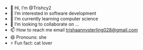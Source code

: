 - 👋 Hi, I’m @Trishcy2
- 👀 I’m interested in software development
- 🌱 I’m currently learning computer science
- 💞️ I’m looking to collaborate on ...
- 📫 How to reach me email trishaannvsterling028@gmail.com
- 😄 Pronouns: she
- ⚡ Fun fact: cat lover

<!---
Trishcy2/Trishcy2 is a ✨ special ✨ repository because its `README.md` (this file) appears on your GitHub profile.
You can click the Preview link to take a look at your changes.
--->
